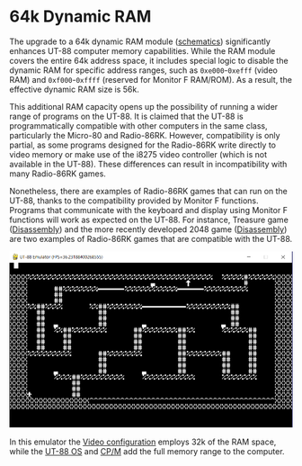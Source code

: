 # 64k Dynamic RAM

The upgrade to a 64k dynamic RAM module ([schematics](scans/UT38.djvu)) significantly enhances UT-88 computer memory capabilities. While the RAM module covers the entire 64k address space, it includes special logic to disable the dynamic RAM for specific address ranges, such as `0xe000`-`0xefff` (video RAM) and `0xf000`-`0xffff` (reserved for Monitor F RAM/ROM). As a result, the effective dynamic RAM size is 56k.

This additional RAM capacity opens up the possibility of running a wider range of programs on the UT-88. It is claimed that the UT-88 is programmatically compatible with other computers in the same class, particularly the Micro-80 and Radio-86RK. However, compatibility is only partial, as some programs designed for the Radio-86RK write directly to video memory or make use of the i8275 video controller (which is not available in the UT-88). These differences can result in incompatibility with many Radio-86RK games.

Nonetheless, there are examples of Radio-86RK games that can run on the UT-88, thanks to the compatibility provided by Monitor F functions. Programs that communicate with the keyboard and display using Monitor F functions will work as expected on the UT-88. For instance, Treasure game ([Disassembly](disassembly/klad.asm)) and the more recently developed 2048 game ([Disassembly](disassembly/2048.asm)) are two examples of Radio-86RK games that are compatible with the UT-88.

![](images/klad.png)

In this emulator the [Video configuration](cfg_video.md) employs 32k of the RAM space, while the [UT-88 OS](cfg_ut88os.md) and [CP/M](cfg_cpm.md) add the full memory range to the computer.

